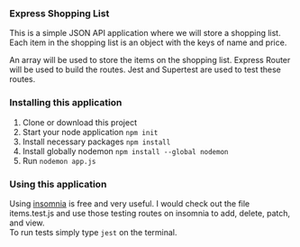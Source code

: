 ### Express Shopping List

This is a simple JSON API application where we will store a shopping list. Each item in the shopping list is an object with the keys of name and price.

An array will be used to store the items on the shopping list. 
Express Router will be used to build the routes. Jest and Supertest are used to test these routes.

### Installing this application
1. Clone or download this project
2. Start your node application `npm init`
3. Install necessary packages  `npm install` 
4. Install globally nodemon `npm install --global nodemon`
5. Run `nodemon app.js`

### Using this application

Using [insomnia]('https://insomnia.rest/') is free and very useful. I would check out the file items.test.js and use those testing routes on insomnia to add, delete, patch, and view.  
To run tests simply type `jest` on the terminal.
